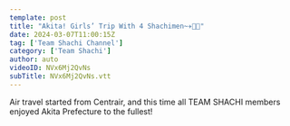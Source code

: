 ```yaml
---
template: post
title: "Akita! Girls’ Trip With 4 Shachimen~✈️🐶✨"
date: 2024-03-07T11:00:15Z
tag: ['Team Shachi Channel']
category: ['Team Shachi']
author: auto 
videoID: NVx6Mj2QvNs
subTitle: NVx6Mj2QvNs.vtt
---
```

Air travel started from Centrair, and this time all TEAM SHACHI members enjoyed Akita Prefecture to the fullest!
 
